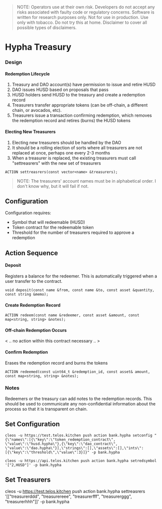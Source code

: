 > NOTE: Operators use at their own risk. Developers do not accept any risks associated with faulty code or regulatory concerns. Software is written for research purposes only. Not for use in production. Use only with tobacco. Do not try this at home. Disclaimer to cover all possible types of disclaimers.

# Hypha Treasury
### Design
#### Redemption Lifecycle
1. Treasury and DAO account(s) have permission to issue and retire HUSD
2. DAO issues HUSD based on proposals that pass
3. HUSD holders send HUSD to the treasury and create a redemption record
4. Treasurers transfer appropriate tokens (can be off-chain, a different chain, or avocados, etc). 
5. Treasurers issue a transaction confirming redemption, which removes the redemption record and retires (burns) the HUSD tokens 

#### Electing New Treasurers
1. Electing new treasurers should be handled by the DAO
2. It should be a rolling election of sorts where all treasurers are not replaced at once, perhaps one every 2-3 months
3. When a treasurer is replaced, the existing treasurers must call "settreasrers" with the new set of treasurers
```
ACTION settreasrers(const vector<name> &treasurers);
```
>NOTE: The treasurers' account names must be in alphabetical order. I don't know why, but it will fail if not.

## Configuration
Configuration requires:
- Symbol that will redeemable (HUSD)
- Token contract for the redeemable token
- Threshold for the number of treasurers required to approve a redemption

## Action Sequence

#### Deposit
Registers a balance for the redeemer. This is automatically triggered when a user transfer to the contract.
```
void deposit(const name &from, const name &to, const asset &quantity, const string &memo);
```

#### Create Redemption Record
```
ACTION redeem(const name &redeemer, const asset &amount, const map<string, string> &notes);
```

#### Off-chain Redemption Occurs
< .. no action within this contract necessary .. >

#### Confirm Redemption
Erases the redemption record and burns the tokens
```
ACTION redeemed(const uint64_t &redemption_id, const asset& amount, const map<string, string> &notes);
```

### Notes
Redeemers or the treasury can add notes to the redemption records. This should be used to communicate any non-confidential information about the process so that it is transparent on chain.

## Set Configuration
```
cleos -u https://test.telos.kitchen push action bank.hypha setconfig "{\"names\":[{\"key\":\"token_redemption_contract\", \"value\":\"husd.hypha\"},{\"key\":\"dao_contract\", \"value\":\"dao.hypha\"}],\"strings\":[],\"assets\":[],\"ints\":[{\"key\":\"threshold\",\"value\":3}]}" -p bank.hypha

cleos -u https://api.telos.kitchen push action bank.hypha setredsymbol '["2,HUSD"]' -p bank.hypha
```

## Set Treasurers
cleos -u https://test.telos.kitchen push action bank.hypha settreasrers '[["treasurerddd", "treasurereee", "treasurerfff", "treasurerggg", "treasurerhhh"]]' -p bank.hypha
```